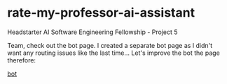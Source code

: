 # rate-my-professor-ai-assistant
Headstarter AI Software Engineering Fellowship - Project 5

Team, check out the bot page. I created a separate bot page as I didn't want any routing issues like the last time... Let's improve the bot the page therefore:

[bot](https://github.com/bshongwe/rmp-AI-bot)
